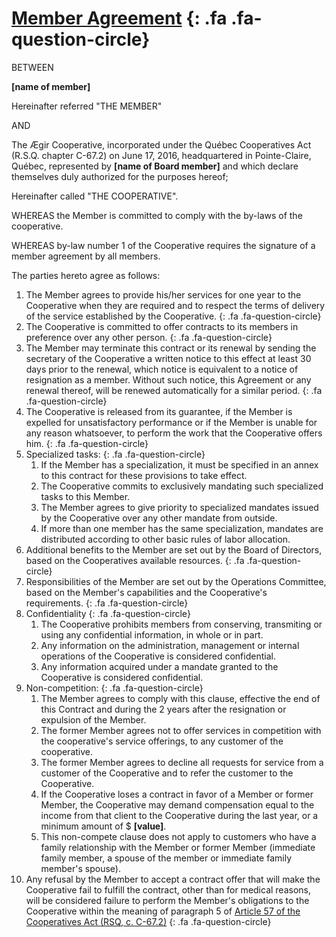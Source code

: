﻿[Member Agreement](#member-agreement) [](/by-laws/commentary/agreement.md#member-agreement){: .fa .fa-question-circle}
================

BETWEEN

**[name of member]**

Hereinafter referred "THE MEMBER"

AND

The Ægir Cooperative, incorporated under the Québec Cooperatives Act (R.S.Q. chapter C-67.2) on June 17, 2016, headquartered in Pointe-Claire, Québec, represented by **[name of Board member]** and which declare themselves duly authorized for the purposes hereof;

Hereinafter called "THE COOPERATIVE".

WHEREAS the Member is committed to comply with the by-laws of the cooperative.

WHEREAS by-law number 1 of the Cooperative requires the signature of a member agreement by all members.

The parties hereto agree as follows:

1. <a name='point-1'></a> The Member agrees to provide his/her services for one year to the Cooperative when they are required and to respect the terms of delivery of the service established by the Cooperative. [](/by-laws/commentary/agreement.md#point-1){: .fa .fa-question-circle}
2. <a name='point-2'></a> The Cooperative is committed to offer contracts to its members in preference over any other person. [](/by-laws/commentary/agreement.md#point-2){: .fa .fa-question-circle}
3. <a name='point-3'></a> The Member may terminate this contract or its renewal by sending the secretary of the Cooperative a written notice to this effect at least 30 days prior to the renewal, which notice is equivalent to a notice of resignation as a member. Without such notice, this Agreement or any renewal thereof, will be renewed automatically for a similar period. [](/by-laws/commentary/agreement.md#point-3){: .fa .fa-question-circle} 
4. <a name='point-4'></a> The Cooperative is released from its guarantee, if the Member is expelled for unsatisfactory performance or if the Member is unable for any reason whatsoever, to perform the work that the Cooperative offers him. [](/by-laws/commentary/agreement.md#point-4){: .fa .fa-question-circle}
5. <a name='point-5'></a> Specialized tasks: [](/by-laws/commentary/agreement.md#point-5){: .fa .fa-question-circle}
    1. If the Member has a specialization, it must be specified in an annex to this contract for these provisions to take effect.
    2. The Cooperative commits to exclusively mandating such specialized tasks to this Member.
    3. The Member agrees to give priority to specialized mandates issued by the Cooperative over any other mandate from outside.
    4. If more than one member has the same specialization, mandates are distributed according to other basic rules of labor allocation.
6. <a name='point-6'></a> Additional benefits to the Member are set out by the Board of Directors, based on the Cooperatives available resources. [](/by-laws/commentary/agreement.md#point-6){: .fa .fa-question-circle}
7. <a name='point-7'></a> Responsibilities of the Member are set out by the Operations Committee, based on the Member's capabilities and the Cooperative's requirements. [](/by-laws/commentary/agreement.md#point-7){: .fa .fa-question-circle} 
8. <a name='point-8'></a> Confidentiality [](/by-laws/commentary/agreement.md#point-8){: .fa .fa-question-circle} 
    1. The Cooperative prohibits members from conserving, transmiting or using any confidential information, in whole or in part.
    2. Any information on the administration, management or internal operations of the Cooperative is considered confidential.
    3. Any information acquired under a mandate granted to the Cooperative is considered confidential.
9. <a name='point-9'></a> Non-competition: [](/by-laws/commentary/agreement.md#point-9){: .fa .fa-question-circle} 
    1. The Member agrees to comply with this clause, effective the end of this Contract and during the 2 years after the resignation or expulsion of the Member.
    2. The former Member agrees not to offer services in competition with the cooperative's service offerings, to any customer of the cooperative.
    3. The former Member agrees to decline all requests for service from a customer of the Cooperative and to refer the customer to the Cooperative.
    4. If the Cooperative loses a contract in favor of a Member or former Member, the Cooperative may demand compensation equal to the income from that client to the Cooperative during the last year, or a minimum amount of $ **[value]**.
    5. This non-compete clause does not apply to customers who have a family relationship with the Member or former Member (immediate family member, a spouse of the member or immediate family member's spouse).
10. <a name='point-10'></a>Any refusal by the Member to accept a contract offer that will make the Cooperative fail to fulfill the contract, other than for medical reasons, will be considered failure to perform the Member's obligations to the Cooperative within the meaning of paragraph 5 of [Article 57 of the Cooperatives Act (RSQ, c. C-67.2)](http://canlii.ca/t/52jp7#sec57) [](/by-laws/commentary/agreement.md#point-10){: .fa .fa-question-circle} 



